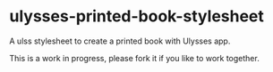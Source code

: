 # ulysses-printed-book-stylesheet
A ulss stylesheet to create a printed book with Ulysses app.

This is a work in progress, please fork it if you like to work together.
